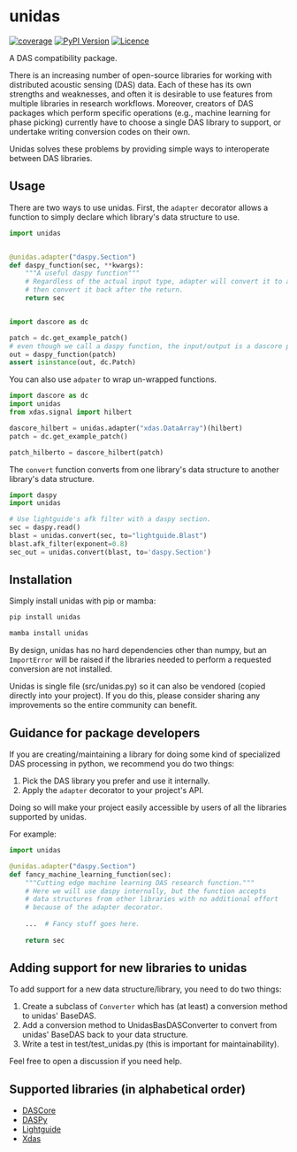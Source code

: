 # unidas

[![coverage](https://codecov.io/gh/dasdae/unidas/branch/main/graph/badge.svg)](https://codecov.io/gh/dasdae/unidas)
[![PyPI Version](https://img.shields.io/pypi/v/unidas.svg)](https://pypi.python.org/pypi/unidas)
[![Licence](https://img.shields.io/badge/license-MIT-blue)](https://opensource.org/license/mit)

A DAS compatibility package.

There is an increasing number of open-source libraries for working with distributed acoustic sensing (DAS) data. Each of these has its own strengths and weaknesses, and often it is desirable to use features from multiple libraries in research workflows. Moreover, creators of DAS packages which perform specific operations (e.g., machine learning for phase picking) currently have to choose a single DAS library to support, or undertake writing conversion codes on their own.

Unidas solves these problems by providing simple ways to interoperate between DAS libraries.  

## Usage

There are two ways to use unidas. First, the `adapter` decorator allows a function to simply declare which library's data structure to use. 

```python
import unidas


@unidas.adapter("daspy.Section")
def daspy_function(sec, **kwargs):
    """A useful daspy function"""
    # Regardless of the actual input type, adapter will convert it to a daspy section
    # then convert it back after the return.
    return sec


import dascore as dc

patch = dc.get_example_patch()
# even though we call a daspy function, the input/output is a dascore patch.
out = daspy_function(patch)
assert isinstance(out, dc.Patch)
```

You can also use `adpater` to wrap un-wrapped functions. 

```python
import dascore as dc
import unidas
from xdas.signal import hilbert

dascore_hilbert = unidas.adapter("xdas.DataArray")(hilbert)
patch = dc.get_example_patch()

patch_hilberto = dascore_hilbert(patch)
```

The `convert` function converts from one library's data structure to another library's data structure.

```python
import daspy
import unidas

# Use lightguide's afk filter with a daspy section. 
sec = daspy.read()
blast = unidas.convert(sec, to="lightguide.Blast")
blast.afk_filter(exponent=0.8)
sec_out = unidas.convert(blast, to='daspy.Section')
```

## Installation
Simply install unidas with pip or mamba:

```bash
pip install unidas 
```

```bash
mamba install unidas
```

By design, unidas has no hard dependencies other than numpy, but an `ImportError` will be raised if the libraries needed to perform a requested conversion are not installed.

Unidas is single file (src/unidas.py) so it can also be vendored (copied directly into your project). If you do this, please consider sharing any improvements so the entire community can benefit. 

## Guidance for package developers
If you are creating/maintaining a library for doing some kind of specialized DAS processing in python, we recommend you do two things:

1. Pick the DAS library you prefer and use it internally. 
2. Apply the `adapter` decorator to your project's API.

Doing so will make your project easily accessible by users of all the libraries supported by unidas. 

For example:

```python
import unidas

@unidas.adapter("daspy.Section")
def fancy_machine_learning_function(sec):
    """Cutting edge machine learning DAS research function."""
    # Here we will use daspy internally, but the function accepts 
    # data structures from other libraries with no additional effort
    # because of the adapter decorator. 
    
    ...  # Fancy stuff goes here.
    
    return sec
```

## Adding support for new libraries to unidas

To add support for a new data structure/library, you need to do two things:

1. Create a subclass of `Converter` which has (at least) a conversion method to unidas' BaseDAS.
2. Add a conversion method to UnidasBasDASConverter to convert from unidas' BaseDAS back to your data structure.
3. Write a test in test/test_unidas.py (this is important for maintainability).

Feel free to open a discussion if you need help. 

## Supported libraries (in alphabetical order)

- [DASCore](https://github.com/DASDAE/dascore)
- [DASPy](https://github.com/HMZ-03/DASPy)
- [Lightguide](https://github.com/pyrocko/lightguide)
- [Xdas](https://github.com/xdas-dev/xdas)
